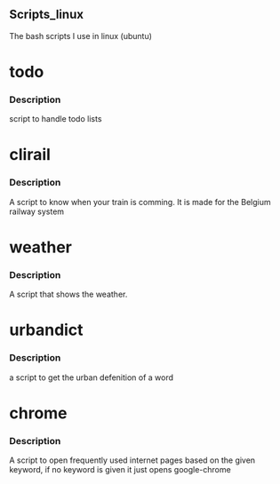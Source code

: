 ## Scripts_linux
The bash scripts I use in linux (ubuntu)


# todo
### Description
script to handle todo lists

# clirail
### Description
A script to know when your train is comming.
It is made for the Belgium railway system

# weather
### Description
A script that shows the weather.

# urbandict
### Description
a script to get the urban defenition of a word

# chrome
### Description
A script to open frequently used internet pages based on the given keyword, if no keyword is given it just opens google-chrome
